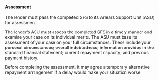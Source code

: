 ####  Assessment

The lender must pass the completed SFS to its Arrears Support Unit (ASU) for
assessment.

The lender’s ASU must assess the completed SFS in a timely manner and examine
your case on its individual merits. The ASU must base its assessment of your
case on your full circumstances. These include your personal circumstances;
overall indebtedness; information provided in the standard financial
statement; current repayment capacity; and previous payment history.

Before completing the assessment, it may agree a temporary alternative
repayment arrangement if a delay would make your situation worse.
